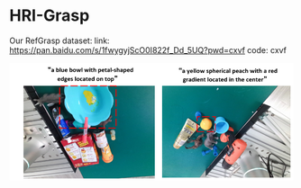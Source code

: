# HRI-Grasp

Our RefGrasp dataset:
link: https://pan.baidu.com/s/1fwygyjScO0I822f_Dd_5UQ?pwd=cxvf    code: cxvf

![example](example.png)
